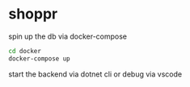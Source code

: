 # shoppr

spin up the db via docker-compose 
``` bash
cd docker
docker-compose up
````
start the backend via dotnet cli or debug via vscode
